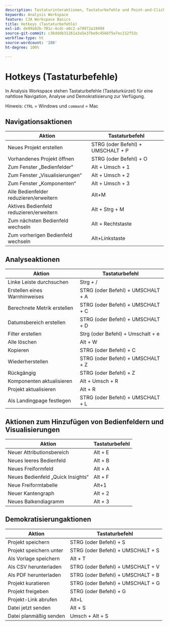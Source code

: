 ```yaml
---
description: Tastaturinteraktionen, Tastaturbefehle und Point-and-Click-Verhaltensweisen, die in Analysis Workspace verfügbar sind.
keywords: Analysis Workspace
feature: CJA Workspace Basics
title: Hotkeys (Tastaturbefehle)
exl-id: de99a92b-701c-4cdc-a0c2-a70972a19499
source-git-commit: c36dddb31261a3a5e37be9c4566f5e7ec212f53c
workflow-type: ht
source-wordcount: '288'
ht-degree: 100%

---
```


# Hotkeys (Tastaturbefehle)

In Analysis Workspace stehen Tastaturbefehle (Tastaturkürzel) für eine nahtlose Navigation, Analyse und Demokratisierung zur Verfügung.

Hinweis: `CTRL` = Windows und `command` = Mac

## Navigationsaktionen

| Aktion | Tastaturbefehl |
|---|---|
| Neues Projekt erstellen | STRG (oder Befehl) + UMSCHALT + P |
| Vorhandenes Projekt öffnen | STRG (oder Befehl) + O |
| Zum Fenster „Bedienfelder“ | Alt + Umsch + 1 |
| Zum Fenster „Visualisierungen“ | Alt + Umsch + 2 |
| Zum Fenster „Komponenten“ | Alt + Umsch + 3 |
| Alle Bedienfelder reduzieren/erweitern | Alt+M |
| Aktives Bedienfeld reduzieren/erweitern | Alt + Strg + M |
| Zum nächsten Bedienfeld wechseln | Alt + Rechtstaste |
| Zum vorherigen Bedienfeld wechseln | Alt+Linkstaste |

## Analyseaktionen

| Aktion | Tastaturbefehl |
|---|---|
| Linke Leiste durchsuchen | Strg + / |
| Erstellen eines Warnhinweises | STRG (oder Befehl) + UMSCHALT + A |
| Berechnete Metrik erstellen | STRG (oder Befehl) + UMSCHALT + C |
| Datumsbereich erstellen | STRG (oder Befehl) + UMSCHALT + D |
| Filter erstellen | Strg (oder Befehl) + Umschalt + e |
| Alle löschen | Alt + W |
| Kopieren | STRG (oder Befehl) + C |
| Wiederherstellen | STRG (oder Befehl) + UMSCHALT + Z |
| Rückgängig | STRG (oder Befehl) + Z |
| Komponenten aktualisieren | Alt + Umsch + R |
| Projekt aktualisieren | Alt + R |
| Als Landingpage festlegen | STRG (oder Befehl) + UMSCHALT + L |

## Aktionen zum Hinzufügen von Bedienfeldern und Visualisierungen

| Aktion | Tastaturbefehl |
|---|---|
| Neuer Attributionsbereich | Alt + E |
| Neues leeres Bedienfeld | Alt + B |
| Neues Freiformfeld | Alt + A |
| Neues Bedienfeld „Quick Insights“ | Alt + F |
| Neue Freiformtabelle | Alt+1 |
| Neuer Kantengraph | Alt + 2 |
| Neues Balkendiagramm | Alt + 3 |

## Demokratisierungaktionen

| Aktion | Tastaturbefehl |
|---|---|
| Projekt speichern | STRG (oder Befehl) + S |
| Projekt speichern unter | STRG (oder Befehl) + UMSCHALT + S |
| Als Vorlage speichern | Alt + T |
| Als CSV herunterladen | STRG (oder Befehl) + UMSCHALT + V |
| Als PDF herunterladen | STRG (oder Befehl) + UMSCHALT + B |
| Projekt kuratieren | STRG (oder Befehl) + UMSCHALT + G |
| Projekt freigeben | STRG (oder Befehl) + G |
| Projekt-Link abrufen | Alt+L |
| Datei jetzt senden | Alt + S |
| Datei planmäßig senden | Umsch + Alt + S |
